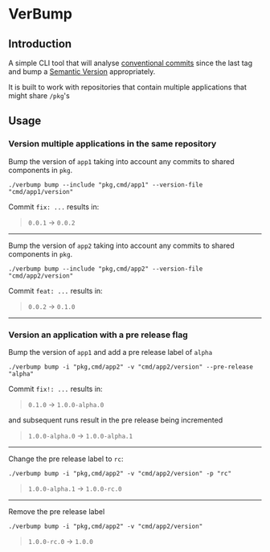 # VerBump

## Introduction

A simple CLI tool that will analyse [conventional commits](https://www.conventionalcommits.org/en/v1.0.0/#summary) since the last tag and bump a [Semantic Version](https://semver.org/) appropriately.

It is built to work with repositories that contain multiple applications that might share `/pkg`'s

## Usage

### Version multiple applications in the same repository

Bump the version of `app1` taking into account any commits to shared components in `pkg`.

```
./verbump bump --include "pkg,cmd/app1" --version-file "cmd/app1/version"
```

Commit `fix: ...` results in:
> `0.0.1` -> `0.0.2`

---
Bump the version of `app2` taking into account any commits to shared components in `pkg`.
```
./verbump bump --include "pkg,cmd/app2" --version-file "cmd/app2/version"
```

Commit `feat: ...` results in:
> `0.0.2` -> `0.1.0`

---

### Version an application with a pre release flag

Bump the version of `app1` and add a pre release label of `alpha`

```
./verbump bump -i "pkg,cmd/app2" -v "cmd/app2/version" --pre-release "alpha"
```

Commit `fix!: ...` results in:

> `0.1.0` -> `1.0.0-alpha.0`

and subsequent runs result in the pre release being incremented

> `1.0.0-alpha.0` -> `1.0.0-alpha.1`

---
Change the pre release label to `rc`: 

```
./verbump bump -i "pkg,cmd/app2" -v "cmd/app2/version" -p "rc"
```

> `1.0.0-alpha.1` -> `1.0.0-rc.0`

---

Remove the pre release label

```
./verbump bump -i "pkg,cmd/app2" -v "cmd/app2/version"
```

> `1.0.0-rc.0` -> `1.0.0`
